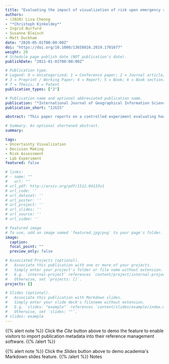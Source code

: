 ```yaml
---
title: "Evaluating the impact of visualization of risk upon emergency route-planning"
authors:
- (2020) Lisa Cheong
- "*Christoph Kinkeldey*"
- Ingrid Burfurd
- Susanne Bleisch
- Matt Duckham
date: "2020-05-01T00:00:00Z"
doi: "https://doi.org/10.1080/13658816.2019.1701677"
weight: 20
# Schedule page publish date (NOT publication's date).
publishDate: "2021-01-01T00:00:00Z"

# Publication type.
# Legend: 0 = Uncategorized; 1 = Conference paper; 2 = Journal article;
# 3 = Preprint / Working Paper; 4 = Report; 5 = Book; 6 = Book section;
# 7 = Thesis; 8 = Patent
publication_types: ["2"]

# Publication name and optional abbreviated publication name.
publication: "*International Journal of Geographical Information Science, 34(5)*"
publication_short: "IJGIS"

abstract: "This paper reports on a controlled experiment evaluating how different cartographic representations of risk affect participants’ performance on a complex spatial decision task: route planning. The specific experimental scenario used is oriented towards emergency route-planning during flood response. The experiment compared six common abstract and metaphorical graphical symbolizations of risk. The results indicate a pattern of less-preferred graphical symbolizations associated with slower responses and lower-risk route choices. One mechanism that might explain these observed relationships would be that more complex and effortful maps promote closer attention paid by participants and lower levels of risk taking. Such user considerations have important implications for the design of maps and mapping interfaces for emergency planning and response. The data also highlights the importance of the ‘right decision, wrong outcome problem’ inherent in decision-making under uncertainty: in individual instances, more risky decisions do not always lead to worse outcomes."

# Summary. An optional shortened abstract.
summary:

tags:
- Uncertainty Visualization
- Decision Making
- Risk Assessment
- Lab Experiment
featured: false

# links:
# - name: ""
#   url: ""
# url_pdf: http://arxiv.org/pdf/1512.04133v1
# url_code: ''
# url_dataset: ''
# url_poster: ''
# url_project: ''
# url_slides: ''
# url_source: ''
# url_video: ''

# Featured image
# To use, add an image named `featured.jpg/png` to your page's folder.
image:
  caption:
  focal_point: ""
  preview_only: false

# Associated Projects (optional).
#   Associate this publication with one or more of your projects.
#   Simply enter your project's folder or file name without extension.
#   E.g. `internal-project` references `content/project/internal-project/index.md`.
#   Otherwise, set `projects: []`.
projects: []

# Slides (optional).
#   Associate this publication with Markdown slides.
#   Simply enter your slide deck's filename without extension.
#   E.g. `slides: "example"` references `content/slides/example/index.md`.
#   Otherwise, set `slides: ""`.
# slides: example
---
```


{{% alert note %}}
Click the *Cite* button above to demo the feature to enable visitors to import publication metadata into their reference management software.
{{% /alert %}}

{{% alert note %}}
Click the *Slides* button above to demo academia's Markdown slides feature.
{{% /alert %}}
Notes
